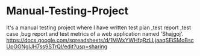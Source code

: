 # Manual-Testing-Project
It's a manual testing project where I have written test plan ,test report ,test case ,bug report and test metrics of a web application named 'Shajgoj'. 
https://docs.google.com/spreadsheets/d/1MWxYWHfqRzLLjaaqSEiSMoBscUpGGNglJH7ss9STrQI/edit?usp=sharing
